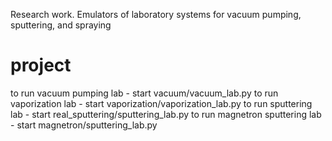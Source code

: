 Research work. Emulators of laboratory systems for vacuum pumping, sputtering, and spraying

# project
to run vacuum pumping lab - start vacuum/vacuum_lab.py
to run vaporization lab - start vaporization/vaporization_lab.py
to run sputtering lab - start real_sputtering/sputtering_lab.py
to run magnetron sputtering lab - start magnetron/sputtering_lab.py
